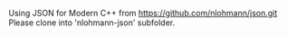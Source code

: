 Using JSON for Modern C++ from https://github.com/nlohmann/json.git
Please clone into 'nlohmann-json' subfolder.


